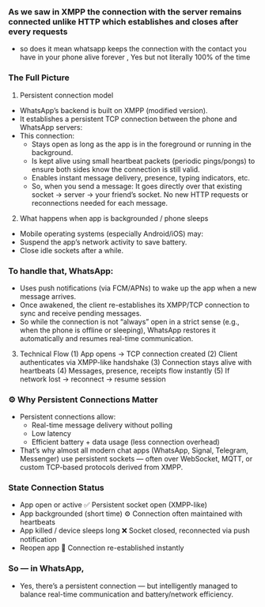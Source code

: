 ### As we saw in XMPP the connection with the server remains connected unlike HTTP which establishes and closes after every requests
- so does it mean whatsapp keeps the connection with the contact you have in your phone alive forever , Yes but not literally 100% of the time

### The Full Picture
1. Persistent connection model
- WhatsApp’s backend is built on XMPP (modified version).
- It establishes a persistent TCP connection between the phone and WhatsApp servers:
- This connection:
    - Stays open as long as the app is in the foreground or running in the background.
    - Is kept alive using small heartbeat packets (periodic pings/pongs) to ensure both sides know the connection is still valid.
    - Enables instant message delivery, presence, typing indicators, etc.
    - So, when you send a message: It goes directly over that existing socket → server → your friend’s socket. No new HTTP requests or reconnections needed for each message.
2. What happens when app is backgrounded / phone sleeps
- Mobile operating systems (especially Android/iOS) may:
- Suspend the app’s network activity to save battery.
- Close idle sockets after a while.

### To handle that, WhatsApp:
- Uses push notifications (via FCM/APNs) to wake up the app when a new message arrives.
- Once awakened, the client re-establishes its XMPP/TCP connection to sync and receive pending messages.
- So while the connection is not “always” open in a strict sense (e.g., when the phone is offline or sleeping), WhatsApp restores it automatically and resumes real-time communication.

3. Technical Flow
(1) App opens → TCP connection created
(2) Client authenticates via XMPP-like handshake
(3) Connection stays alive with heartbeats
(4) Messages, presence, receipts flow instantly
(5) If network lost → reconnect → resume session

### ⚙️ Why Persistent Connections Matter
- Persistent connections allow:
    - Real-time message delivery without polling
    - Low latency
    - Efficient battery + data usage (less connection overhead)
- That’s why almost all modern chat apps (WhatsApp, Signal, Telegram, Messenger) use persistent sockets — often over WebSocket, MQTT, or custom TCP-based protocols derived from XMPP.


### State	Connection Status
- App open or active	✅ Persistent socket open (XMPP-like)
- App backgrounded (short time)	⚙️ Connection often maintained with heartbeats
- App killed / device sleeps long	❌ Socket closed, reconnected via push notification
- Reopen app	🔁 Connection re-established instantly

### So — in WhatsApp,
- Yes, there’s a persistent connection — but intelligently managed to balance real-time communication and battery/network efficiency.
